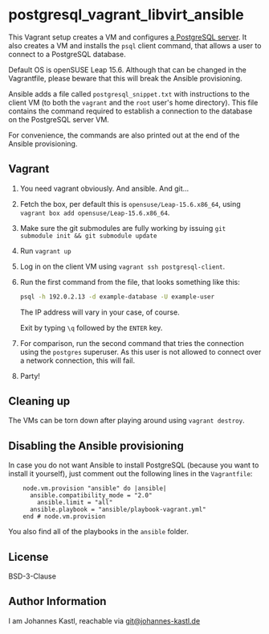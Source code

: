 # postgresql_vagrant_libvirt_ansible

This Vagrant setup creates a VM and configures [a PostgreSQL
server](https://www.postgresql.org/). It also creates a VM and
installs the `psql` client command, that allows a user to connect to a
PostgreSQL database.

Default OS is openSUSE Leap 15.6. Although that can be changed in the
Vagrantfile, please beware that this will break the Ansible provisioning.

Ansible adds a file called `postgresql_snippet.txt` with instructions to the
client VM (to both the `vagrant` and the `root` user's home directory). This
file contains the command required to establish a connection to the database on
the PostgreSQL server VM.

For convenience, the commands are also printed out at the end of the Ansible
provisioning.

## Vagrant

1. You need vagrant obviously. And ansible. And git...
1. Fetch the box, per default this is `opensuse/Leap-15.6.x86_64`, using
   `vagrant box add opensuse/Leap-15.6.x86_64`.
1. Make sure the git submodules are fully working by issuing `git submodule init
   && git submodule update`
1. Run `vagrant up`
1. Log in on the client VM using `vagrant ssh postgresql-client`.
1. Run the first command from the file, that looks something like this:

   ```bash
   psql -h 192.0.2.13 -d example-database -U example-user
   ```

   The IP address will vary in your case, of course.

   Exit by typing `\q` followed by the `ENTER` key.

1. For comparison, run the second command that tries the connection using the
   `postgres` superuser. As this user is not allowed to connect over a network
   connection, this will fail.
1. Party!

## Cleaning up

The VMs can be torn down after playing around using `vagrant destroy`.

## Disabling the Ansible provisioning

In case you do not want Ansible to install PostgreSQL (because you want to
install it yourself), just comment out the following lines in the `Vagrantfile`:

```hcl
    node.vm.provision "ansible" do |ansible|
      ansible.compatibility_mode = "2.0"
        ansible.limit = "all"
      ansible.playbook = "ansible/playbook-vagrant.yml"
    end # node.vm.provision
```

You also find all of the playbooks in the `ansible` folder.

## License

BSD-3-Clause

## Author Information

I am Johannes Kastl, reachable via git@johannes-kastl.de
